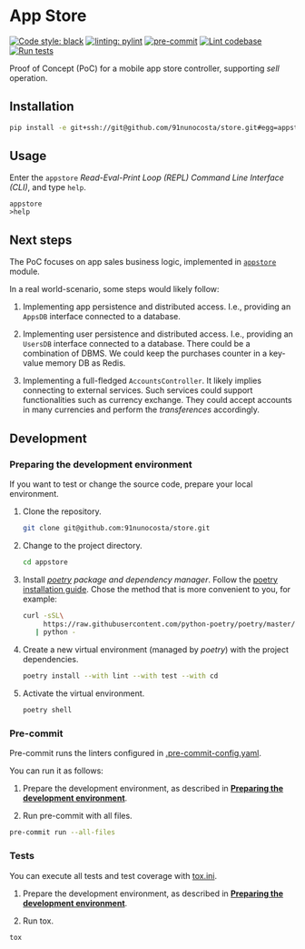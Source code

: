 # App Store

[![Code style: black](https://img.shields.io/badge/code%20style-black-000000.svg)](https://github.com/psf/black)
[![linting: pylint](https://img.shields.io/badge/linting-pylint-yellowgreen)](https://github.com/pylint-dev/pylint)
[![pre-commit](https://img.shields.io/badge/pre--commit-enabled-brightgreen?logo=pre-commit)](https://github.com/pre-commit/pre-commit)
[![Lint codebase](https://github.com/91nunocosta/store/actions/workflows/lint.yml/badge.svg)](https://github.com/91nunocosta/store/actions/workflows/lint.yml)
[![Run tests](https://github.com/91nunocosta/store/actions/workflows/test.yml/badge.svg)](https://github.com/91nunocosta/store/actions/workflows/test.yml)

Proof of Concept (PoC) for a mobile app store controller, supporting _sell_ operation.

## Installation

```bash
pip install -e git+ssh://git@github.com/91nunocosta/store.git#egg=appstore
```

## Usage

Enter the `appstore` _Read-Eval-Print Loop (REPL) Command Line Interface (CLI)_,
and type `help`.

<!-- markdownlint-disable line-length -->

```
appstore
>help
```
<!-- markdownlint-enable line-length -->

## Next steps

The PoC focuses on app sales business logic, implemented in [`appstore`](./appstore/appstore.py)
module.

In a real world-scenario, some steps would likely follow:

1. Implementing app persistence and distributed access.
I.e., providing an `AppsDB` interface connected to a database.

2. Implementing user persistence and distributed access.
I.e., providing an `UsersDB` interface connected to a database.
There could be a combination of DBMS.
We could keep the purchases counter in a key-value memory DB as Redis.

3. Implementing a full-fledged `AccountsController`.
It likely implies connecting to external services.
Such services could support functionalities such as currency exchange.
They could accept accounts in many currencies and perform the _transferences_ accordingly.

## Development

### Preparing the development environment

If you want to test or change the source code, prepare your local environment.

1. Clone the repository.

   ```bash
   git clone git@github.com:91nunocosta/store.git
   ```

2. Change to the project directory.

   ```bash
   cd appstore
   ```

3. Install [_poetry_](https://python-poetry.org/) _package and dependency manager_.
Follow the [poetry installation guide](https://python-poetry.org/docs/#installation).
Chose the method that is more convenient to you, for example:

   ```bash
   curl -sSL\
        https://raw.githubusercontent.com/python-poetry/poetry/master/get-poetry.py \
      | python -
   ```

4. Create a new virtual environment (managed by _poetry_) with the project dependencies.

   ```bash
   poetry install --with lint --with test --with cd
   ```

5. Activate the virtual environment.

   ```bash
   poetry shell
   ```

### Pre-commit

Pre-commit runs the linters configured in
[.pre-commit-config.yaml](./.pre-commit-config.yaml).

You can run it as follows:

1. Prepare the development environment, as described in
[**Preparing the development environment**](#preparing-the-development-environment).

2. Run pre-commit with all files.

```bash
pre-commit run --all-files
```

### Tests

You can execute all tests and test coverage with [tox.ini](./tox.ini).

1. Prepare the development environment, as described in
[**Preparing the development environment**](#preparing-the-development-environment).

2. Run tox.

```bash
tox
```
